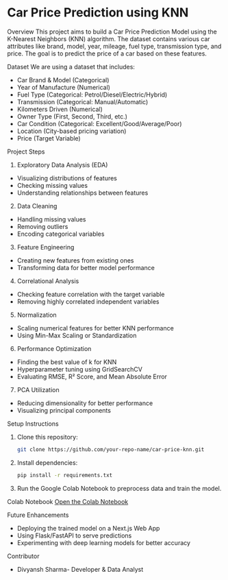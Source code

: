 # Car Price Prediction using KNN

Overview
This project aims to build a Car Price Prediction Model using the K-Nearest Neighbors (KNN) algorithm. The dataset contains various car attributes like brand, model, year, mileage, fuel type, transmission type, and price. The goal is to predict the price of a car based on these features.

Dataset
We are using a dataset that includes:
- Car Brand & Model (Categorical)
- Year of Manufacture (Numerical)
- Fuel Type (Categorical: Petrol/Diesel/Electric/Hybrid)
- Transmission (Categorical: Manual/Automatic)
- Kilometers Driven (Numerical) 
- Owner Type (First, Second, Third, etc.)
- Car Condition (Categorical: Excellent/Good/Average/Poor)
- Location (City-based pricing variation)
- Price (Target Variable)

Project Steps

1. Exploratory Data Analysis (EDA)
- Visualizing distributions of features
- Checking missing values
- Understanding relationships between features

2. Data Cleaning
- Handling missing values
- Removing outliers
- Encoding categorical variables

3. Feature Engineering
- Creating new features from existing ones
- Transforming data for better model performance

4. Correlational Analysis
- Checking feature correlation with the target variable
- Removing highly correlated independent variables

5. Normalization
- Scaling numerical features for better KNN performance
- Using Min-Max Scaling or Standardization

6. Performance Optimization
- Finding the best value of k for KNN
- Hyperparameter tuning using GridSearchCV
- Evaluating RMSE, R² Score, and Mean Absolute Error

7. PCA Utilization
- Reducing dimensionality for better performance
- Visualizing principal components

Setup Instructions
1. Clone this repository:
   ```bash
   git clone https://github.com/your-repo-name/car-price-knn.git
   ```
2. Install dependencies:
   ```bash
   pip install -r requirements.txt
   ```
3. Run the Google Colab Notebook to preprocess data and train the model.

Colab Notebook
[Open the Colab Notebook](https://colab.research.google.com/drive/158LqQivPjy9FTAX-fBaFkfIzN2GDNP7l?usp=sharing)

Future Enhancements
- Deploying the trained model on a Next.js Web App
- Using Flask/FastAPI to serve predictions
- Experimenting with deep learning models for better accuracy

Contributor
- Divyansh Sharma- Developer & Data Analyst

